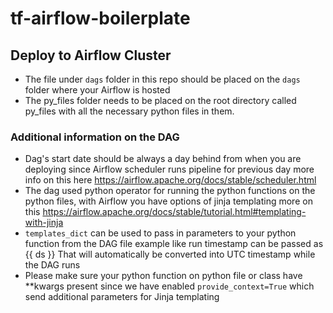 # tf-airflow-boilerplate

## Deploy to Airflow Cluster

- The file under ``dags`` folder in this repo should be placed on the ``dags`` folder where your Airflow is hosted
- The py_files folder needs to be placed on the root directory called py_files with all the necessary python files in them.

### Additional information on the DAG

- Dag's start date should be always a day behind from when you are deploying since Airflow scheduler runs pipeline for previous day
    more info on this here https://airflow.apache.org/docs/stable/scheduler.html
- The dag used python operator for running the python functions on the python files, with Airflow you have options of jinja templating more on this https://airflow.apache.org/docs/stable/tutorial.html#templating-with-jinja 
- ```templates_dict``` can be used to pass in parameters to your python function from the DAG file example like run timestamp can be passed as {{ ds }}
    That will automatically be converted into UTC timestamp while the DAG runs
- Please make sure your python function on python file or class have **kwargs present since we have enabled ```provide_context=True``` which send additional parameters for Jinja templating